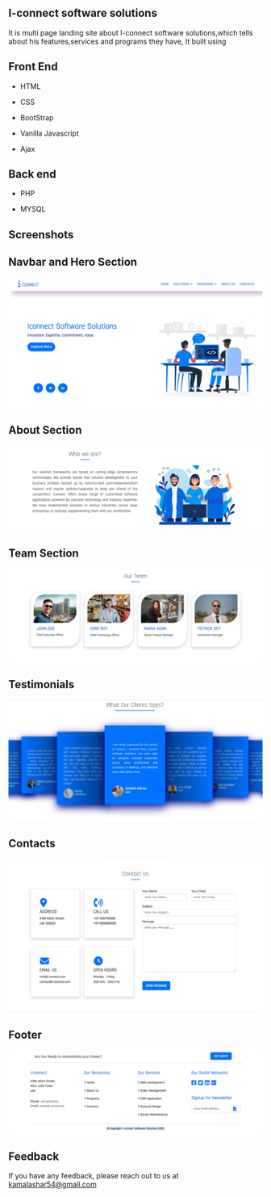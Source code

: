 
## I-connect software solutions
 
It is multi page landing site about I-connect software solutions,which tells about his features,services and programs they have, It built using 
 



## Front End 

- HTML

- CSS

- BootStrap

- Vanilla Javascript

- Ajax 

## Back end 

- PHP 

- MYSQL
## Screenshots


## Navbar and Hero Section
![Hero Section](https://github.com/Safat-kamal/Public-Docs/blob/master/Images/Web%20capture_14-4-2022_154431_i-connectsolution.com.jpeg?raw=true)

## About Section
![](https://github.com/Safat-kamal/Public-Docs/blob/master/Images/Web%20capture_14-4-2022_154519_i-connectsolution.com.jpeg?raw=true)

## Team Section
![](https://github.com/Safat-kamal/Public-Docs/blob/master/Images/Web%20capture_14-4-2022_154543_i-connectsolution.com.jpeg?raw=true)

## Testimonials
![](https://github.com/Safat-kamal/Public-Docs/blob/master/Images/Web%20capture_14-4-2022_15465_i-connectsolution.com.jpeg?raw=true)


## Contacts
![](https://github.com/Safat-kamal/Public-Docs/blob/master/Images/Web%20capture_14-4-2022_154623_i-connectsolution.com.jpeg?raw=true)

## Footer
![](https://github.com/Safat-kamal/Public-Docs/blob/master/Images/Web%20capture_14-4-2022_154640_i-connectsolution.com.jpeg?raw=true)


## Feedback

If you have any feedback, please reach out to us at kamalashar54@gmail.com


